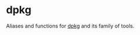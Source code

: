 # dpkg
Aliases and functions for [dpkg](https://en.wikipedia.org/wiki/Dpkg) and its family of tools.
